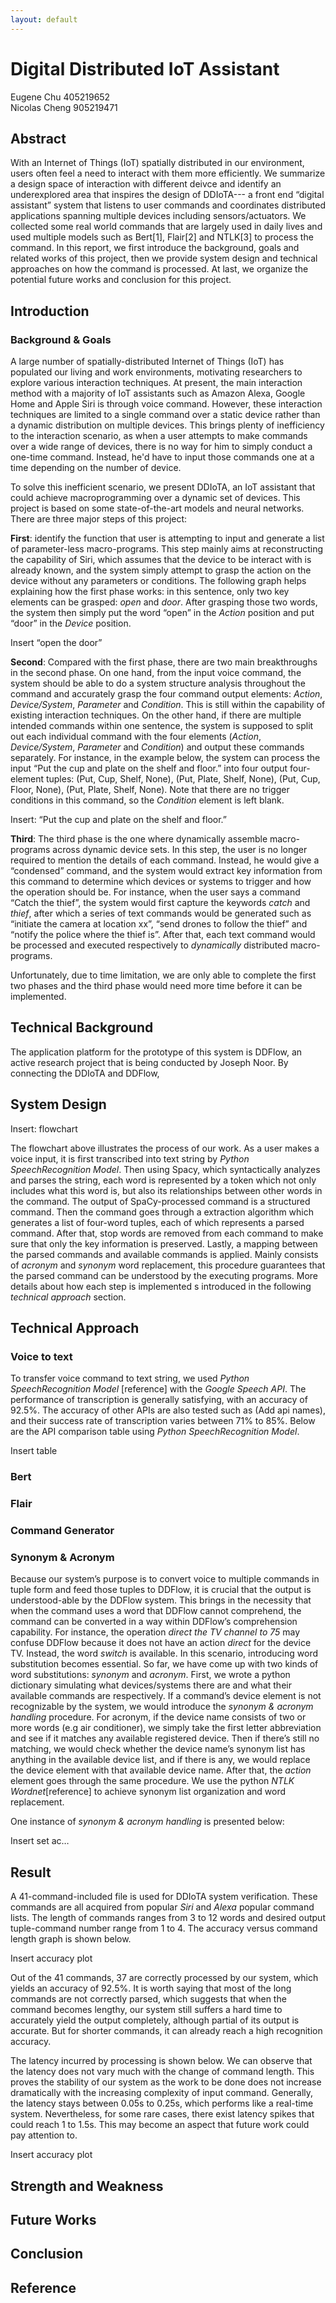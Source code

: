 ```yaml
---
layout: default
---
```


# Digital Distributed IoT Assistant

Eugene Chu 405219652  
Nicolas Cheng 905219471

## Abstract
With an Internet of Things (IoT) spatially distributed in our environment, users often feel a need to interact with them more efficiently. We summarize a design space of interaction with different deivce and identify an underexplored area that inspires the design of DDIoTA--- a front end “digital assistant” system that listens to user commands and coordinates distributed applications spanning multiple devices including sensors/actuators. We collected some real world commands that are largely used in daily lives and used multiple models such as Bert[1], Flair[2] and NTLK[3] to process the command. In this report, we first introduce the background, goals and related works of this project, then we provide system design and technical approaches on how the command is processed. At last, we organize the potential future works and conclusion for this project.


## Introduction
### Background & Goals
  A large number of spatially-distributed Internet of Things (IoT) has populated our living and work environments, motivating researchers to explore various interaction techniques. At present, the main interaction method with a majority of IoT assistants such as Amazon Alexa, Google Home and Apple Siri is through voice command. However, these interaction techniques are limited to a single command over a static device rather than a dynamic distribution on multiple devices. This brings plenty of inefficiency to the interaction scenario, as when a user attempts to make commands over a wide range of devices, there is no way for him to simply conduct a one-time command. Instead, he'd have to input those commands one at a time depending on the number of device. 
  
  To solve this inefficient scenario, we present DDIoTA, an IoT assistant that could achieve macroprogramming over a dynamic set of devices. This project is based on some state-of-the-art models and neural networks. There are three major steps of this project:
  
**First**: identify the function that user is attempting to input and generate a list of parameter-less macro-programs. This step mainly aims at reconstructing the capability of Siri, which assumes that the device to be interact with is already known, and the system simply attempt to grasp the action on the device without any parameters or conditions. The following graph helps explaining how the first phase works: in this sentence, only two key elements can be grasped: *open* and *door*. After grasping those two words, the system then simply put the word “open” in the *Action* position and put “door” in the *Device* position.

Insert “open the door”


**Second**: Compared with the first phase, there are two main breakthroughs in the second phase. On one hand, from the input voice command, the system should be able to do a system structure analysis throughout the command and accurately grasp the four command output elements: *Action*, *Device/System*, *Parameter* and *Condition*. This is still within the capability of existing interaction techniques. On the other hand, if there are multiple intended commands within one sentence, the system is supposed to split out each individual command with the four elements (*Action*, *Device/System*, *Parameter* and *Condition*) and output these commands separately. For instance, in the example below, the system can process the input “Put the cup and plate on the shelf and floor.” into four output four-element tuples: (Put, Cup, Shelf, None), (Put, Plate, Shelf, None), (Put, Cup, Floor, None), (Put, Plate, Shelf, None). Note that there are no trigger conditions in this command, so the *Condition* element is left blank.

Insert: “Put the cup and plate on the shelf and floor.”

**Third**: The third phase is the one where dynamically assemble macro-programs across dynamic device sets. In this step, the user is no longer required to mention the details of each command. Instead, he would give a “condensed” command, and the system would extract key information from this command to determine which devices or systems to trigger and how the operation should be. For instance, when the user says a command “Catch the thief”, the system would first capture the keywords *catch* and *thief*, after which a series of text commands would be generated such as “initiate the camera at location xx”, “send drones to follow the thief” and “notify the police where the thief is”. After that, each text command would be processed and executed respectively to *dynamically* distributed macro-programs. 

Unfortunately, due to time limitation, we are only able to complete the first two phases and the third phase would need more time before it can be implemented. 

  
  
  
## Technical Background
  
  
  
  
  The application platform for the prototype of this system is DDFlow, an active research project that is being conducted by Joseph Noor. By connecting the DDIoTA and DDFlow, 

## System Design

Insert: flowchart

The flowchart above illustrates the process of our work. As a user makes a voice input, it is first transcribed into text string by *Python SpeechRecognition Model*. Then using Spacy, which syntactically analyzes and parses the string, each word is represented by a token which not only includes what this word is, but also its relationships between other words in the command. The output of SpaCy-processed command is a structured command. Then the command goes through a extraction algorithm which generates a list of four-word tuples, each of which represents a parsed command. After that, stop words are removed from each command to make sure that only the key information is preserved. Lastly, a mapping between the parsed commands and available commands is applied. Mainly consists of *acronym* and *synonym* word replacement, this procedure guarantees that the parsed command can be understood by the executing programs. More details about how each step is implemented s introduced in the following *technical approach* section.



## Technical Approach

### Voice to text

To transfer voice command to text string, we used *Python SpeechRecognition Model* [reference] with the *Google Speech API*. The performance of transcription is generally satisfying, with an accuracy of 92.5%. The accuracy of other APIs are also tested such as (Add api names), and their success rate of transcription varies between 71% to 85%. Below are the API comparison table using *Python SpeechRecognition Model*. 

Insert table


### Bert

### Flair

### Command Generator

### Synonym & Acronym

Because our system’s purpose is to convert voice to multiple commands in tuple form and feed those tuples to DDFlow, it is crucial that the output is understood-able by the DDFlow system. This brings in the necessity that when the command uses a word that DDFlow cannot comprehend, the command can be converted in a way within DDFlow’s comprehension capability. For instance, the operation *direct the TV channel to 75* may confuse DDFlow because it does not have an action *direct* for the device TV. Instead, the word *switch* is available. In this scenario, introducing word substitution becomes essential. So far, we have come up with two kinds of word substitutions: *synonym* and *acronym*. First, we wrote a python dictionary simulating what devices/systems there are and what their available commands are respectively. If a command’s device element is not recognizable by the system, we would introduce the *synonym & acronym handling* procedure. For acronym, if the device name consists of two or more words (e.g air conditioner), we simply take the first letter abbreviation and see if it matches any available registered device. Then if there’s still no matching, we would check whether the device name’s synonym list has anything in the available device list, and if there is any, we would replace the device element with that available device name. After that, the *action* element goes through the same procedure. We use the python *NTLK Wordnet*[reference] to achieve synonym list organization and word replacement.

One instance of *synonym & acronym handling* is presented below:

Insert set ac…


## Result

A 41-command-included file is used for DDIoTA system verification. These commands are all acquired from popular *Siri* and *Alexa* popular command lists. The length of commands ranges from 3 to 12 words and desired output tuple-command number range from 1 to 4. The accuracy versus command length graph is shown below.

Insert accuracy plot

Out of the 41 commands, 37 are correctly processed by our system, which yields an accuracy of 92.5%. It is worth saying that most of the long commands are not correctly parsed, which suggests that when the command becomes lengthy, our system still suffers a hard time to accurately yield the output completely, although partial of its output is accurate. But for shorter commands, it can already reach a high recognition accuracy.

The latency incurred by processing is shown below. We can observe that the latency does not vary much with the change of command length. This proves the stability of our system as the work to be done does not increase dramatically with the increasing complexity of input command. Generally, the latency stays between 0.05s to 0.25s, which performs like a real-time system. Nevertheless, for some rare cases, there exist latency spikes that could reach 1 to 1.5s. This may become an aspect that future work could pay attention to.

Insert accuracy plot



## Strength and Weakness


## Future Works


## Conclusion


## Reference

